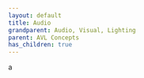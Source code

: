 ```yaml
---
layout: default
title: Audio
grandparent: Audio, Visual, Lighting
parent: AVL Concepts
has_children: true
---
```

a